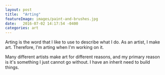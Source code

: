 ```yaml
---
layout: post
title:  "Arting"
featureImage: images/paint-and-brushes.jpg
date:   2016-07-02 14:17:54 -0400
categories: art
---
```


Arting is the word that I like to use to describe what I do. As an artist, I make art. Therefore, I'm arting when I'm working on it.

Many different artists make art for different reasons, and my primary reason is it's something I just cannot go without. I have an inherit need to build things.
